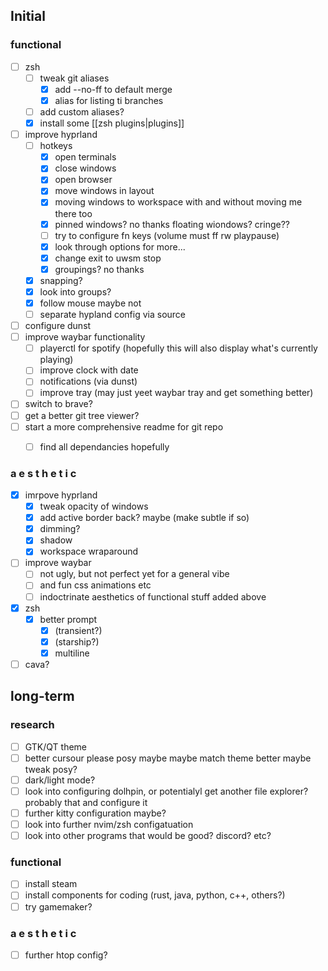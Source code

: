 ## Initial
### functional
- [ ] zsh
	- [ ] tweak git aliases 
		- [x] add --no-ff to default merge
		- [x] alias for listing ti branches
	- [ ] add custom aliases?
	- [x] install some [[zsh plugins|plugins]]
- [ ] improve hyprland 
	- [ ] hotkeys
		- [x] open terminals
		- [x] close windows
		- [x] open browser
		- [x] move windows in layout
		- [x] moving windows to workspace with and without moving me there too
		- [x] pinned windows? no thanks floating wiondows? cringe??
		- [ ] try to configure fn keys (volume must ff rw playpause)
		- [x] look through options for more...
		- [x] change exit to uwsm stop
		- [x] groupings? no thanks
	- [x] snapping?
	- [x] look into groups?
	- [x] follow mouse maybe not
	- [ ] separate hypland config via source
- [ ] configure dunst
- [ ] improve waybar functionality
	- [ ] playerctl for spotify (hopefully this will also display what's currently playing)
	- [ ] improve clock with date
	- [ ] notifications (via dunst)
	- [ ] improve tray (may just yeet waybar tray and get something better)
- [ ] switch to brave?
- [ ] get a better git tree viewer?
- [ ] start a more comprehensive readme for git repo
	- [ ] find all dependancies hopefully


### a e s t h e t i c
- [x] imrpove hyprland
	- [x] tweak opacity of windows
	- [x] add active border back? maybe (make subtle if so)
	- [x] dimming?
	- [x] shadow
	- [x] workspace wraparound
- [ ] improve waybar
	- [ ] not ugly, but not perfect yet for a general vibe
	- [ ] and fun css animations etc
	- [ ] indoctrinate aesthetics of functional stuff added above
- [x] zsh
	- [x] better prompt 
		- [x] (transient?) 
		- [x] (starship?)
		- [x] multiline
- [ ] cava?

## long-term
### research
- [ ] GTK/QT theme
- [ ] better cursour please posy maybe maybe match theme better maybe tweak posy?
- [ ] dark/light mode?
- [ ] look into configuring dolhpin, or potentialyl get another file explorer? probably that and configure it
- [ ] further kitty configuration maybe?
- [ ] look into further nvim/zsh configatuation
- [ ] look into other programs that would be good? discord? etc?
### functional
- [ ] install steam
- [ ] install components for coding (rust, java, python, c++, others?)
- [ ] try gamemaker? 
### a e s t h e t i c
- [ ] further htop config? 